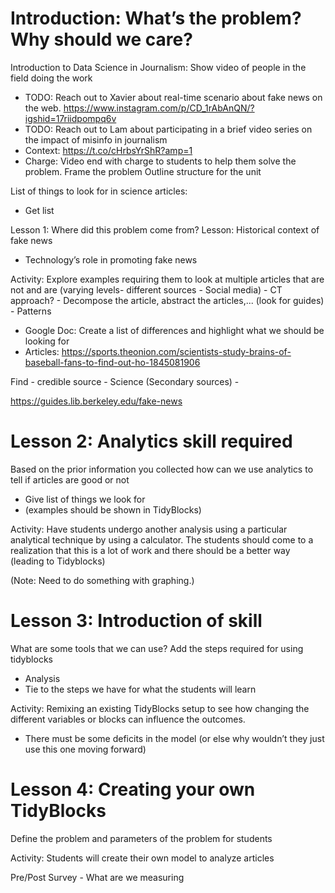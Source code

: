 # Introduction: What’s the problem? Why should we care?
Introduction to Data Science in Journalism: Show video of people in the field doing the work
* TODO: Reach out to Xavier about real-time scenario about fake news on the web. https://www.instagram.com/p/CD_1rAbAnQN/?igshid=17riidpompq6v
* TODO: Reach out to Lam about participating in a brief video series on the impact of misinfo in journalism
* Context: https://t.co/cHrbsYrShR?amp=1
* Charge: Video end with charge to students to help them solve the problem.
Frame the problem
Outline structure for the unit


List of things to look for in science articles:
* Get list


Lesson 1: Where did this problem come from?
Lesson: Historical context of fake news
* Technology’s role in promoting fake news


Activity: Explore examples requiring them to look at multiple articles that are not and are (varying levels- different sources - Social media)  - CT approach? - Decompose the article, abstract the articles,... (look for guides) - Patterns
* Google Doc: Create a list of differences and highlight what we should be looking for
* Articles: https://sports.theonion.com/scientists-study-brains-of-baseball-fans-to-find-out-ho-1845081906


Find - credible source - Science (Secondary sources) -


https://guides.lib.berkeley.edu/fake-news


# Lesson 2: Analytics skill required
Based on the prior information you collected how can we use analytics to tell if articles are good or not
* Give list of things we look for
* (examples should be shown in TidyBlocks)


Activity: Have students undergo another analysis using a particular analytical technique by using a calculator. The students should come to a realization that this is a lot of work and there should be a better way (leading to Tidyblocks)


(Note: Need to do something with graphing.)


# Lesson 3: Introduction of skill
What are some tools that we can use?
Add the steps required for using tidyblocks
* Analysis
* Tie to the steps we have for what the students will learn


Activity: Remixing an existing TidyBlocks setup to see how changing the different variables or blocks can influence the outcomes.
* There must be some deficits in the model (or else why wouldn’t they just use this one moving forward)


# Lesson 4: Creating your own TidyBlocks
Define the problem and parameters of the problem for students


Activity: Students will create their own model to analyze articles




Pre/Post Survey - What are we measuring